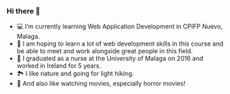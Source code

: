 ### Hi there 👋

- 💻 I’m currently learning Web Application Development in CPIFP Nuevo, Malaga.
- 🔮 I am hoping to learn a lot of web development skills in this course and be able to meet and work alongside great people in this field.
- 🏥 I graduated as a nurse at the University of Malaga on 2016 and worked in Ireland for 5 years.
- 🏞️ I like nature and going for light hiking.
- 👻 And also like watching movies, especially horror movies!
